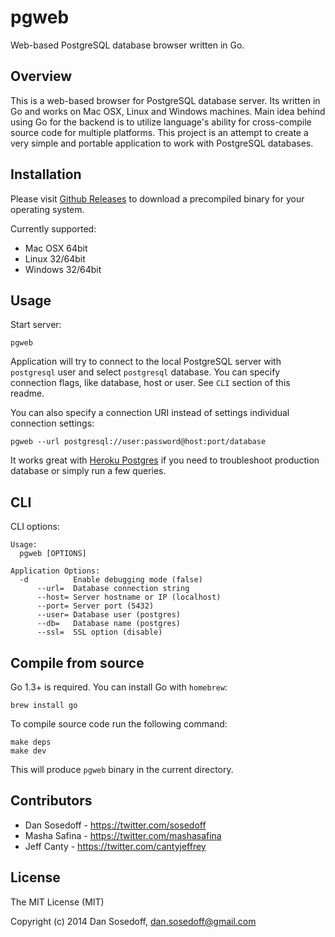 # pgweb

Web-based PostgreSQL database browser written in Go.

## Overview

This is a web-based browser for PostgreSQL database server. Its written in Go
and works on Mac OSX, Linux and Windows machines. Main idea behind using Go for the backend
is to utilize language's ability for cross-compile source code for multiple platforms. 
This project is an attempt to create a very simple and portable application to work with 
PostgreSQL databases.

## Installation

Please visit [Github Releases](https://github.com/sosedoff/pgweb/releases) to download a 
precompiled binary for your operating system.

Currently supported:

- Mac OSX 64bit
- Linux 32/64bit
- Windows 32/64bit

## Usage

Start server:

```
pgweb
```

Application will try to connect to the local PostgreSQL server with `postgresql` 
user and select `postgresql` database. You can specify connection flags, like 
database, host or user. See `CLI` section of this readme.

You can also specify a connection URI instead of settings individual connection settings:

```
pgweb --url postgresql://user:password@host:port/database
```

It works great with [Heroku Postgres](https://postgres.heroku.com) if you need 
to troubleshoot production database or simply run a few queries.

## CLI

CLI options:

```
Usage:
  pgweb [OPTIONS]

Application Options:
  -d          Enable debugging mode (false)
      --url=  Database connection string
      --host= Server hostname or IP (localhost)
      --port= Server port (5432)
      --user= Database user (postgres)
      --db=   Database name (postgres)
      --ssl=  SSL option (disable)
```

## Compile from source

Go 1.3+ is required. You can install Go with `homebrew`:

```
brew install go
```

To compile source code run the following command:

```
make deps
make dev
```

This will produce `pgweb` binary in the current directory.

## Contributors

- Dan Sosedoff - https://twitter.com/sosedoff
- Masha Safina - https://twitter.com/mashasafina
- Jeff Canty - https://twitter.com/cantyjeffrey

## License

The MIT License (MIT)

Copyright (c) 2014 Dan Sosedoff, <dan.sosedoff@gmail.com>